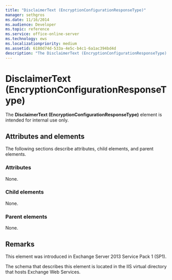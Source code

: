 ```yaml
---
title: "DisclaimerText (EncryptionConfigurationResponseType)"
manager: sethgros
ms.date: 11/16/2014
ms.audience: Developer
ms.topic: reference
ms.service: office-online-server
ms.technology: ews
ms.localizationpriority: medium
ms.assetid: 6180d74d-533a-4e5c-b4c1-6a1ac394bd4d
description: "The DisclaimerText (EncryptionConfigurationResponseType) element is intended for internal use only."
---
```


# DisclaimerText (EncryptionConfigurationResponseType)

The **DisclaimerText (EncryptionConfigurationResponseType)** element is intended for internal use only. 

## Attributes and elements

The following sections describe attributes, child elements, and parent elements.
  
### Attributes

None.
  
### Child elements

None.
  
### Parent elements

None.
  
## Remarks

This element was introduced in Exchange Server 2013 Service Pack 1 (SP1).
  
The schema that describes this element is located in the IIS virtual directory that hosts Exchange Web Services.
  

